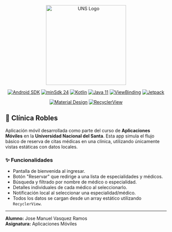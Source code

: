 <p align="center"><a href="https://www.uns.edu.pe" target="_blank"><img src="https://upload.wikimedia.org/wikipedia/commons/1/1a/Universidad_Nacional_del_Santa_Logo.png" width="250" alt="UNS Logo"></a></p>

<p align="center">
  <a href="https://developer.android.com/"><img src="https://img.shields.io/badge/Android-35-brightgreen?logo=android" alt="Android SDK"></a>
  <a href="https://developer.android.com/about/versions/14/get"><img src="https://img.shields.io/badge/minSdk-24-yellow" alt="minSdk 24"></a>
  <a href="https://kotlinlang.org/"><img src="https://img.shields.io/badge/Kotlin-2.0.21-7F52FF?logo=kotlin&logoColor=white" alt="Kotlin"></a>
  <a href="https://www.java.com/"><img src="https://img.shields.io/badge/Java-11-%23ED8B00?logo=openjdk&logoColor=white" alt="Java 11"></a>
  <a href="https://developer.android.com/topic/libraries/view-binding"><img src="https://img.shields.io/badge/ViewBinding-✓-orange" alt="ViewBinding"></a>
  <a href="https://developer.android.com/jetpack"><img src="https://img.shields.io/badge/Jetpack-✓-%234285F4" alt="Jetpack"></a>
</p>
<p align="center">
  <a href="https://m3.material.io/"><img src="https://img.shields.io/badge/Material-✓-blue?logo=android&logoColor=white" alt="Material Design"></a>
  <a href="https://developer.android.com/guide/topics/ui/layout/recyclerview"><img src="https://img.shields.io/badge/RecyclerView-✓-lightgrey?logo=android" alt="RecyclerView"></a>
</p>

## 🏥 Clínica Robles

Aplicación móvil desarrollada como parte del curso de **Aplicaciones Móviles** en la **Universidad Nacional del Santa**. Esta app simula el flujo básico de reserva de citas médicas en una clínica, utilizando únicamente vistas estáticas con datos locales.

### ✨ Funcionalidades

- Pantalla de bienvenida al ingresar.
- Botón "Reservar" que redirige a una lista de especialidades y médicos.
- Búsqueda y filtrado por nombre de médico o especialidad.
- Detalles individuales de cada médico al seleccionarlo.
- Notificación local al seleccionar una especialidad/médico.
- Todos los datos se cargan desde un array estático utilizando `RecyclerView`.

___

**Alumno:** Jose Manuel Vasquez Ramos  
**Asignatura:** Aplicaciones Móviles
